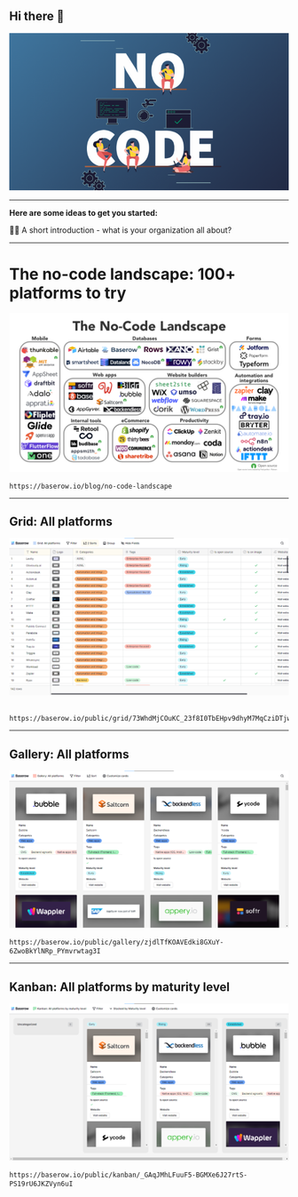 ## Hi there 👋

![alt text](https://raw.githubusercontent.com/Low-Code-No-Code/.github/main/profile/no-code.png)

---

**Here are some ideas to get you started:**

🙋‍♀️ A short introduction - what is your organization all about?

---

# The no-code landscape: 100+ platforms to try

![alt text](https://raw.githubusercontent.com/Low-Code-No-Code/.github/main/profile/image.png)

```
https://baserow.io/blog/no-code-landscape

```

---

## Grid: All platforms

![alt text](https://raw.githubusercontent.com/Low-Code-No-Code/.github/main/profile/image-1.png)

```

https://baserow.io/public/grid/73WhdMjCOuKC_23f8I0TbEHpv9dhyM7MqCziDTjwBz8
```

---

## Gallery: All platforms

![alt text](https://raw.githubusercontent.com/Low-Code-No-Code/.github/main/profile/image-2.png)

```
https://baserow.io/public/gallery/zjdlTfKOAVEdki8GXuY-6ZwoBkYlNRp_PYmvrwtag3I

```

---

## Kanban: All platforms by maturity level

![alt text](https://raw.githubusercontent.com/Low-Code-No-Code/.github/main/profile/image-3.png)

```
https://baserow.io/public/kanban/_GAqJMhLFuuF5-BGMXe6J27rtS-PS19rU6JKZVyn6uI

```
